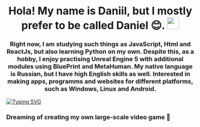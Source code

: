 <h1 align="center"> Hola! My name is Daniil, but I mostly prefer to be called Daniel 😊. <a href="https://daniilshat.ru/" target="_blank"></a> 
<img src="https://github.com/blackcater/blackcater/raw/main/images/Hi.gif" height="32"/></h1>
<h3 align="center">Right now, I am studying such things as JavaScript, Html and ReactJs, but also learning Python on my own. 
Despite this, as a hobby, I enjoy practising Unreal Engine 5 with additional modules using BluePrint and MetaHuman.
My native language is Russian, but I have high English skills as well.
Interested in making apps, programms and websites for different platforms, such as Windows, Linux and Android.</h3>

[![Typing SVG](https://readme-typing-svg.herokuapp.com?color=%2336BCF7&lines=Ready+To-Connect)](https://git.io/typing-svg)

### Dreaming of creating my own large-scale video game 🐲
